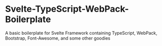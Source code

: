 # Svelte-TypeScript-WebPack-Boilerplate
A basic boilerplate for Svelte Framework containing TypeScript, WebPack, Bootstrap, Font-Awesome, and some other goodies
